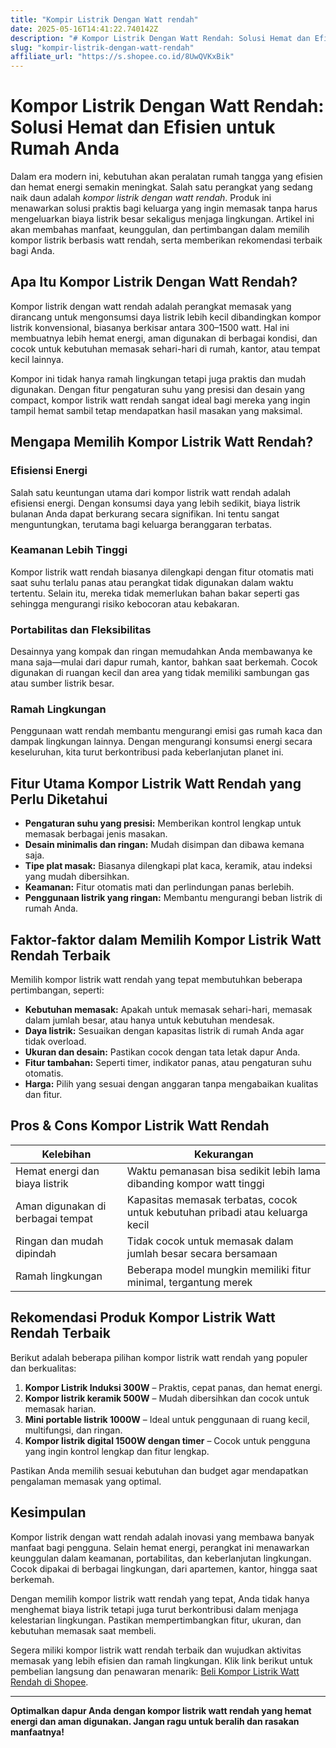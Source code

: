 ```yaml
---
title: "Kompir Listrik Dengan Watt rendah"
date: 2025-05-16T14:41:22.740142Z
description: "# Kompor Listrik Dengan Watt Rendah: Solusi Hemat dan Efisien untuk Rumah Anda..."
slug: "kompir-listrik-dengan-watt-rendah"
affiliate_url: "https://s.shopee.co.id/8UwQVKxBik"
---
```

# Kompor Listrik Dengan Watt Rendah: Solusi Hemat dan Efisien untuk Rumah Anda

Dalam era modern ini, kebutuhan akan peralatan rumah tangga yang efisien dan hemat energi semakin meningkat. Salah satu perangkat yang sedang naik daun adalah *kompor listrik dengan watt rendah*. Produk ini menawarkan solusi praktis bagi keluarga yang ingin memasak tanpa harus mengeluarkan biaya listrik besar sekaligus menjaga lingkungan. Artikel ini akan membahas manfaat, keunggulan, dan pertimbangan dalam memilih kompor listrik berbasis watt rendah, serta memberikan rekomendasi terbaik bagi Anda.

## Apa Itu Kompor Listrik Dengan Watt Rendah?

Kompor listrik dengan watt rendah adalah perangkat memasak yang dirancang untuk mengonsumsi daya listrik lebih kecil dibandingkan kompor listrik konvensional, biasanya berkisar antara 300–1500 watt. Hal ini membuatnya lebih hemat energi, aman digunakan di berbagai kondisi, dan cocok untuk kebutuhan memasak sehari-hari di rumah, kantor, atau tempat kecil lainnya.

Kompor ini tidak hanya ramah lingkungan tetapi juga praktis dan mudah digunakan. Dengan fitur pengaturan suhu yang presisi dan desain yang compact, kompor listrik watt rendah sangat ideal bagi mereka yang ingin tampil hemat sambil tetap mendapatkan hasil masakan yang maksimal.

## Mengapa Memilih Kompor Listrik Watt Rendah?

### Efisiensi Energi

Salah satu keuntungan utama dari kompor listrik watt rendah adalah efisiensi energi. Dengan konsumsi daya yang lebih sedikit, biaya listrik bulanan Anda dapat berkurang secara signifikan. Ini tentu sangat menguntungkan, terutama bagi keluarga beranggaran terbatas.

### Keamanan Lebih Tinggi

Kompor listrik watt rendah biasanya dilengkapi dengan fitur otomatis mati saat suhu terlalu panas atau perangkat tidak digunakan dalam waktu tertentu. Selain itu, mereka tidak memerlukan bahan bakar seperti gas sehingga mengurangi risiko kebocoran atau kebakaran.

### Portabilitas dan Fleksibilitas

Desainnya yang kompak dan ringan memudahkan Anda membawanya ke mana saja—mulai dari dapur rumah, kantor, bahkan saat berkemah. Cocok digunakan di ruangan kecil dan area yang tidak memiliki sambungan gas atau sumber listrik besar.

### Ramah Lingkungan

Penggunaan watt rendah membantu mengurangi emisi gas rumah kaca dan dampak lingkungan lainnya. Dengan mengurangi konsumsi energi secara keseluruhan, kita turut berkontribusi pada keberlanjutan planet ini.

## Fitur Utama Kompor Listrik Watt Rendah yang Perlu Diketahui

- **Pengaturan suhu yang presisi:** Memberikan kontrol lengkap untuk memasak berbagai jenis masakan.
- **Desain minimalis dan ringan:** Mudah disimpan dan dibawa kemana saja.
- **Tipe plat masak:** Biasanya dilengkapi plat kaca, keramik, atau indeksi yang mudah dibersihkan.
- **Keamanan:** Fitur otomatis mati dan perlindungan panas berlebih.
- **Penggunaan listrik yang ringan:** Membantu mengurangi beban listrik di rumah Anda.

## Faktor-faktor dalam Memilih Kompor Listrik Watt Rendah Terbaik

Memilih kompor listrik watt rendah yang tepat membutuhkan beberapa pertimbangan, seperti:

- **Kebutuhan memasak:** Apakah untuk memasak sehari-hari, memasak dalam jumlah besar, atau hanya untuk kebutuhan mendesak.
- **Daya listrik:** Sesuaikan dengan kapasitas listrik di rumah Anda agar tidak overload.
- **Ukuran dan desain:** Pastikan cocok dengan tata letak dapur Anda.
- **Fitur tambahan:** Seperti timer, indikator panas, atau pengaturan suhu otomatis.
- **Harga:** Pilih yang sesuai dengan anggaran tanpa mengabaikan kualitas dan fitur.

## Pros & Cons Kompor Listrik Watt Rendah

| Kelebihan | Kekurangan |
|---|---|
| Hemat energi dan biaya listrik | Waktu pemanasan bisa sedikit lebih lama dibanding kompor watt tinggi |
| Aman digunakan di berbagai tempat | Kapasitas memasak terbatas, cocok untuk kebutuhan pribadi atau keluarga kecil |
| Ringan dan mudah dipindah | Tidak cocok untuk memasak dalam jumlah besar secara bersamaan |
| Ramah lingkungan | Beberapa model mungkin memiliki fitur minimal, tergantung merek |

## Rekomendasi Produk Kompor Listrik Watt Rendah Terbaik

Berikut adalah beberapa pilihan kompor listrik watt rendah yang populer dan berkualitas:

1. **Kompor Listrik Induksi 300W** – Praktis, cepat panas, dan hemat energi.
2. **Kompor listrik keramik 500W** – Mudah dibersihkan dan cocok untuk memasak harian.
3. **Mini portable listrik 1000W** – Ideal untuk penggunaan di ruang kecil, multifungsi, dan ringan.
4. **Kompor listrik digital 1500W dengan timer** – Cocok untuk pengguna yang ingin kontrol lengkap dan fitur lengkap.

Pastikan Anda memilih sesuai kebutuhan dan budget agar mendapatkan pengalaman memasak yang optimal.

## Kesimpulan

Kompor listrik dengan watt rendah adalah inovasi yang membawa banyak manfaat bagi pengguna. Selain hemat energi, perangkat ini menawarkan keunggulan dalam keamanan, portabilitas, dan keberlanjutan lingkungan. Cocok dipakai di berbagai lingkungan, dari apartemen, kantor, hingga saat berkemah.

Dengan memilih kompor listrik watt rendah yang tepat, Anda tidak hanya menghemat biaya listrik tetapi juga turut berkontribusi dalam menjaga kelestarian lingkungan. Pastikan mempertimbangkan fitur, ukuran, dan kebutuhan memasak saat membeli.

Segera miliki kompor listrik watt rendah terbaik dan wujudkan aktivitas memasak yang lebih efisien dan ramah lingkungan. Klik link berikut untuk pembelian langsung dan penawaran menarik: [Beli Kompor Listrik Watt Rendah di Shopee](https://s.shopee.co.id/8UwQVKxBik).

---

**Optimalkan dapur Anda dengan kompor listrik watt rendah yang hemat energi dan aman digunakan. Jangan ragu untuk beralih dan rasakan manfaatnya!**